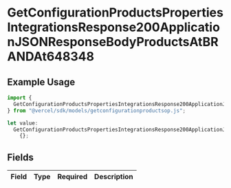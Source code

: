 # GetConfigurationProductsPropertiesIntegrationsResponse200ApplicationJSONResponseBodyProductsAtBRANDAt648348

## Example Usage

```typescript
import {
  GetConfigurationProductsPropertiesIntegrationsResponse200ApplicationJSONResponseBodyProductsAtBRANDAt648348,
} from "@vercel/sdk/models/getconfigurationproductsop.js";

let value:
  GetConfigurationProductsPropertiesIntegrationsResponse200ApplicationJSONResponseBodyProductsAtBRANDAt648348 =
    {};
```

## Fields

| Field       | Type        | Required    | Description |
| ----------- | ----------- | ----------- | ----------- |